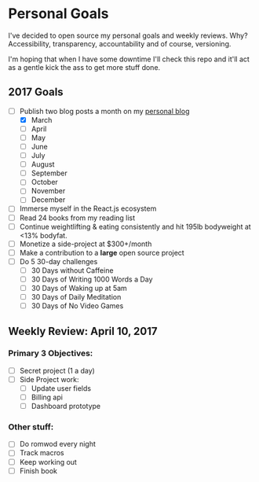 # Personal Goals

I've decided to open source my personal goals and weekly reviews. Why? Accessibility, transparency, accountability and of course, versioning.

I'm hoping that when I have some downtime I'll check this repo and it'll act as a gentle kick the ass to get more stuff done.

## 2017 Goals

- [ ] Publish two blog posts a month on my [personal blog](https://cressler.io)
    - [X] March
    - [ ] April
    - [ ] May
    - [ ] June
    - [ ] July
    - [ ] August
    - [ ] September
    - [ ] October
    - [ ] November
    - [ ] December
- [ ] Immerse myself in the React.js ecosystem
- [ ] Read 24 books from my reading list
- [ ] Continue weightlifting & eating consistently and hit 195lb bodyweight at <13% bodyfat.
- [ ] Monetize a side-project at $300+/month
- [ ] Make a contribution to a **large** open source project
- [ ] Do 5 30-day challenges
  - [ ] 30 Days without Caffeine
  - [ ] 30 Days of Writing 1000 Words a Day
  - [ ] 30 Days of Waking up at 5am
  - [ ] 30 Days of Daily Meditation
  - [ ] 30 Days of No Video Games

## Weekly Review: April 10, 2017

### Primary 3 Objectives:
- [ ] Secret project (1 a day)
- [ ] Side Project work:
    - [ ] Update user fields
    - [ ] Billing api
    - [ ] Dashboard prototype

### Other stuff:
- [ ] Do romwod every night
- [ ] Track macros
- [ ] Keep working out
- [ ] Finish book

